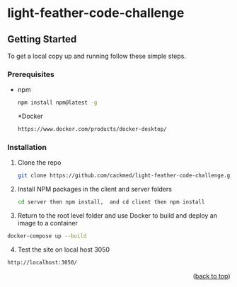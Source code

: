 # light-feather-code-challenge



<!-- GETTING STARTED -->
## Getting Started

To get a local copy up and running follow these simple steps.

### Prerequisites

* npm
  ```sh
  npm install npm@latest -g
  ```
  *Docker 
  ```sh
  https://www.docker.com/products/docker-desktop/
  ```

### Installation

1. Clone the repo
   ```sh
   git clone https://github.com/cackmed/light-feather-code-challenge.git
   ```
2. Install NPM packages in the client and server folders
   ```sh
   cd server then npm install,  and cd client then npm install
   ```
3. Return to the root level folder and use Docker to build and deploy an image to a container
```sh
docker-compose up --build
```
4. Test the site on local host 3050
```sh
http://localhost:3050/
```


<p align="right">(<a href="#readme-top">back to top</a>)</p>